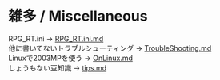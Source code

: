 # 雑多 / Miscellaneous
  
RPG_RT.ini -> [RPG_RT.ini.md](./RPG_RT.ini.md)  
他に書いてないトラブルシューティング -> [TroubleShooting.md](./TroubleShooting.md)  
Linuxで2003MPを使う -> [OnLinux.md](./OnLinux.md)  
しょうもない豆知識 -> [tips.md](./tips.md)
